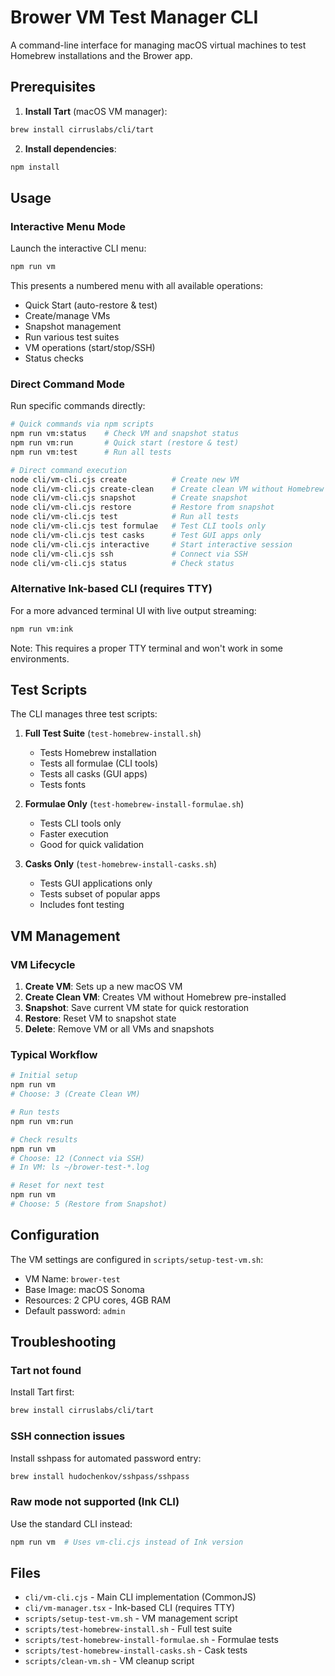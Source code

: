 # Brower VM Test Manager CLI

A command-line interface for managing macOS virtual machines to test Homebrew installations and the Brower app.

## Prerequisites

1. **Install Tart** (macOS VM manager):
```bash
brew install cirruslabs/cli/tart
```

2. **Install dependencies**:
```bash
npm install
```

## Usage

### Interactive Menu Mode

Launch the interactive CLI menu:
```bash
npm run vm
```

This presents a numbered menu with all available operations:
- Quick Start (auto-restore & test)
- Create/manage VMs
- Snapshot management
- Run various test suites
- VM operations (start/stop/SSH)
- Status checks

### Direct Command Mode

Run specific commands directly:

```bash
# Quick commands via npm scripts
npm run vm:status    # Check VM and snapshot status
npm run vm:run       # Quick start (restore & test)
npm run vm:test      # Run all tests

# Direct command execution
node cli/vm-cli.cjs create          # Create new VM
node cli/vm-cli.cjs create-clean    # Create clean VM without Homebrew
node cli/vm-cli.cjs snapshot        # Create snapshot
node cli/vm-cli.cjs restore         # Restore from snapshot
node cli/vm-cli.cjs test            # Run all tests
node cli/vm-cli.cjs test formulae   # Test CLI tools only
node cli/vm-cli.cjs test casks      # Test GUI apps only
node cli/vm-cli.cjs interactive     # Start interactive session
node cli/vm-cli.cjs ssh             # Connect via SSH
node cli/vm-cli.cjs status          # Check status
```

### Alternative Ink-based CLI (requires TTY)

For a more advanced terminal UI with live output streaming:
```bash
npm run vm:ink
```

Note: This requires a proper TTY terminal and won't work in some environments.

## Test Scripts

The CLI manages three test scripts:

1. **Full Test Suite** (`test-homebrew-install.sh`)
   - Tests Homebrew installation
   - Tests all formulae (CLI tools)
   - Tests all casks (GUI apps)
   - Tests fonts

2. **Formulae Only** (`test-homebrew-install-formulae.sh`)
   - Tests CLI tools only
   - Faster execution
   - Good for quick validation

3. **Casks Only** (`test-homebrew-install-casks.sh`)
   - Tests GUI applications only
   - Tests subset of popular apps
   - Includes font testing

## VM Management

### VM Lifecycle

1. **Create VM**: Sets up a new macOS VM
2. **Create Clean VM**: Creates VM without Homebrew pre-installed
3. **Snapshot**: Save current VM state for quick restoration
4. **Restore**: Reset VM to snapshot state
5. **Delete**: Remove VM or all VMs and snapshots

### Typical Workflow

```bash
# Initial setup
npm run vm
# Choose: 3 (Create Clean VM)

# Run tests
npm run vm:run

# Check results
npm run vm
# Choose: 12 (Connect via SSH)
# In VM: ls ~/brower-test-*.log

# Reset for next test
npm run vm
# Choose: 5 (Restore from Snapshot)
```

## Configuration

The VM settings are configured in `scripts/setup-test-vm.sh`:
- VM Name: `brower-test`
- Base Image: macOS Sonoma
- Resources: 2 CPU cores, 4GB RAM
- Default password: `admin`

## Troubleshooting

### Tart not found
Install Tart first:
```bash
brew install cirruslabs/cli/tart
```

### SSH connection issues
Install sshpass for automated password entry:
```bash
brew install hudochenkov/sshpass/sshpass
```

### Raw mode not supported (Ink CLI)
Use the standard CLI instead:
```bash
npm run vm  # Uses vm-cli.cjs instead of Ink version
```

## Files

- `cli/vm-cli.cjs` - Main CLI implementation (CommonJS)
- `cli/vm-manager.tsx` - Ink-based CLI (requires TTY)
- `scripts/setup-test-vm.sh` - VM management script
- `scripts/test-homebrew-install.sh` - Full test suite
- `scripts/test-homebrew-install-formulae.sh` - Formulae tests
- `scripts/test-homebrew-install-casks.sh` - Cask tests
- `scripts/clean-vm.sh` - VM cleanup script